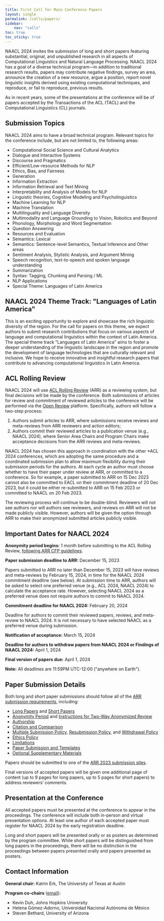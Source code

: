 ```yaml
---
title: First Call for Main Conference Papers
layout: single
permalink: /calls/papers/
sidebar:
    nav: "calls"
toc: true
toc_sticky: true
---
```


NAACL 2024 invites the submission of long and short papers featuring substantial, original, and unpublished research in all aspects of Computational Linguistics and Natural Language Processing. 
NAACL 2024 has a goal of a diverse technical program—in addition to traditional research results, papers may contribute negative findings, survey an area, announce the creation of a new resource, argue a position, report novel linguistic insights derived using existing computational techniques, and reproduce, or fail to reproduce, previous results.

As in recent years, some of the presentations at the conference will be of papers accepted by the Transactions of the ACL (TACL) and the Computational Linguistics (CL) journals.

## Submission Topics

NAACL 2024 aims to have a broad technical program. Relevant topics for the conference include, but are not limited to, the following areas:

* Computational Social Science and Cultural Analytics
* Dialogue and Interactive Systems
* Discourse and Pragmatics
* Efficient/Low-resource Methods for NLP
* Ethics, Bias, and Fairness
* Generation
* Information Extraction
* Information Retrieval and Text Mining
* Interpretability and Analysis of Models for NLP
* Linguistic theories, Cognitive Modeling and Psycholinguistics
* Machine Learning for NLP
* Machine Translation
* Multilinguality and Language Diversity
* Multimodality and Language Grounding to Vision, Robotics and Beyond
* Phonology, Morphology and Word Segmentation
* Question Answering
* Resources and Evaluation
* Semantics: Lexical
* Semantics: Sentence-level Semantics, Textual Inference and Other areas
* Sentiment Analysis, Stylistic Analysis, and Argument Mining
* Speech recognition, text-to-speech and spoken language understanding
* Summarization
* Syntax: Tagging, Chunking and Parsing / ML
* NLP Applications
* Special Theme: Languages of Latin America

## NAACL 2024 Theme Track: "Languages of Latin America"

This is an exciting opportunity to explore and showcase the rich linguistic diversity of the region. 
For the call for papers on this theme, we expect authors to submit research contributions that focus on various aspects of language and computational linguistics within the context of Latin America. 
The special theme track "Languages of Latin America" aims to foster a deeper understanding of the linguistic landscape in the region and promote the development of language technologies that are culturally relevant and inclusive. 
We hope to receive innovative and insightful research papers that contribute to advancing computational linguistics in Latin America.

## ACL Rolling Review

NAACL 2024 will use [ACL Rolling Review](https://aclrollingreview.org/cfp) (ARR) as a reviewing system, but final decisions will be made by the conference. 
Both submissions of articles for review and commitment of reviewed articles to the conference will be performed via the [Open Review](https://openreview.net) platform. 
Specifically, authors will follow a two-step process:

1. Authors submit articles to ARR, where submissions receive reviews and meta-reviews from ARR reviewers and action editors;
2. Authors commit their reviewed articles to a publication venue (e.g., NAACL 2024), where Senior Area Chairs and Program Chairs make acceptance decisions from the ARR reviews and meta-reviews.

NAACL 2024 has chosen this approach in coordination with the other *ACL 2024 conferences, which are adopting the same procedure and a coordinated submission plan to allow maximum flexibility during their submission periods for the authors. 
At each cycle an author must choose whether to have their paper under review at ARR, or committed to a conference. 
So for example, a paper submitted to ARR on 15 Dec 2023 cannot also be committed to EACL on their commitment deadline of 20 Dec 2023, but it could be either re-submitted to ARR on 15 Feb 2023 or committed to NAACL on 20 Feb 2023. 

The reviewing process will continue to be double-blind. Reviewers will not see authors nor will authors see reviewers, and reviews on ARR will not be made publicly visible. 
However, authors will be given the option through ARR to make their anonymized submitted articles publicly visible.

## Important Dates for NAACL 2024

**Anonymity period begins:** 1 month before submitting to the ACL Rolling Review, [following ARR CFP guidelines](https://aclrollingreview.org/cfp#anonymity-period).

**Paper submission deadline to ARR:** December 15, 2023

Papers submitted to ARR no later than December 15, 2023 will have reviews and meta-reviews by February 15, 2024, in time for the NAACL 2024 commitment deadline (see below). At submission time to ARR, authors will be asked to select one preferred venue (e.g., ACL 2024, NAACL 2024) to calculate the acceptance rate. However, selecting NAACL 2024 as a preferred venue does not require authors to commit to NAACL 2024.

**Commitment deadline for NAACL 2024:** February 20, 2024

Deadline for authors to commit their reviewed papers, reviews, and meta-review to NAACL 2024. It is not necessary to have selected NAACL as a preferred venue during submission.

**Notification of acceptance:** March 15, 2024

**Deadline for authors to withdraw papers from NAACL 2024 or Findings of NAACL 2024:** April 1, 2024

**Final version of papers due:** April 1, 2024

**Note:** All deadlines are 11:59PM UTC-12:00 ("anywhere on Earth").

## Paper Submission Details

Both long and short paper submissions should follow all of the [ARR submission requirements](https://aclrollingreview.org/cfp#paper-submission-information), including:

* [Long Papers](https://aclrollingreview.org/cfp#long-papers) and [Short Papers](https://aclrollingreview.org/cfp#short-papers)
* [Anonymity Period](https://aclrollingreview.org/cfp#anonymity-period) and [Instructions for Two-Way Anonymized Review](https://aclrollingreview.org/cfp#instructions-for-two-way-anonymized-review)
* [Authorship](https://aclrollingreview.org/cfp#authorship)
* [Citation and Comparison](https://aclrollingreview.org/cfp#citation-and-comparison)
* [Multiple Submission Policy](https://aclrollingreview.org/cfp#multiple-submission-policy), [Resubmission Policy](https://aclrollingreview.org/cfp#resubmission-policy), and [Withdrawal Policy](https://aclrollingreview.org/cfp#withdrawal-policy)
* [Ethics Policy](https://aclrollingreview.org/cfp#ethics-policy)
* [Limitations](https://aclrollingreview.org/cfp#limitations)
* [Paper Submission and Templates](https://aclrollingreview.org/cfp#paper-submission-and-templates)
* [Optional Supplementary Materials](https://aclrollingreview.org/cfp#optional-supplementary-materials-appendices-software-and-data)

Papers should be submitted to one of the [ARR 2023 submission sites](https://openreview.net/group?id=aclweb.org/ACL/ARR/2023).

Final versions of accepted papers will be given one additional page of content (up to 9 pages for long papers, up to 5 pages for short papers) to address reviewers’ comments.

## Presentation at the Conference

All accepted papers must be presented at the conference to appear in the proceedings. The conference will include both in-person and virtual presentation options. At least one author of each accepted paper must register for NAACL 2024 by the early registration deadline.

Long and short papers will be presented orally or as posters as determined by the program committee. While short papers will be distinguished from long papers in the proceedings, there will be no distinction in the proceedings between papers presented orally and papers presented as posters.

## Contact Information

**General chair:** Katrin Erk, The University of Texas at Austin

**Program co-chairs** ([email](mailto:naacl2024-programchairs@googlegroups.com)):

* Kevin Duh, Johns Hopkins University
* Helena Gómez-Adorno, Universidad Nacional Autónoma de México
* Steven Bethard, University of Arizona

